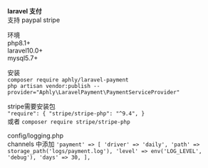 **laravel 支付**<br>
支持 paypal stripe<br>

环境<br>
php8.1+<br>
laravel10.0+<br>
mysql5.7+<br>

安装<br>
`composer require aphly/laravel-payment` <br>
`php artisan vendor:publish --provider="Aphly\LaravelPayment\PaymentServiceProvider"` <br>

stripe需要安装包<br>
`"require": {
"stripe/stripe-php": "^9.4",
}`<br>
或者 `composer require stripe/stripe-php`<br>

config/logging.php<br>
channels 中添加
`'payment' => [
'driver' => 'daily',
'path' => storage_path('logs/payment.log'),
'level' => env('LOG_LEVEL', 'debug'),
'days' => 30,
],`
